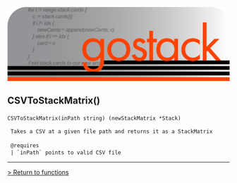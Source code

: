 ![Banner](../../media/gostack_SmallerTransparent.png)

 <h2>CSVToStackMatrix()</h2>

 `CSVToStackMatrix(inPath string) (newStackMatrix *Stack)`

```
 Takes a CSV at a given file path and returns it as a StackMatrix
 
 @requires
 | `inPath` points to valid CSV file
```

---

 [> Return to functions](../functionsAPI.md)